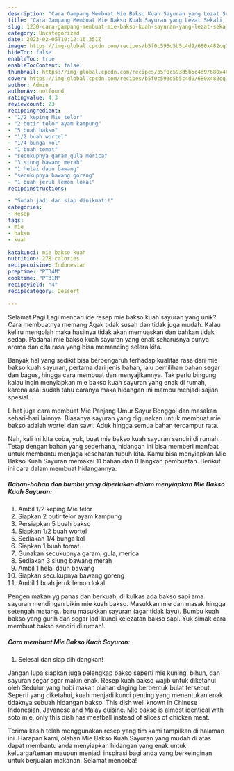 ```yaml
---
description: "Cara Gampang Membuat Mie Bakso Kuah Sayuran yang Lezat Sekali, Sempurna"
title: "Cara Gampang Membuat Mie Bakso Kuah Sayuran yang Lezat Sekali, Sempurna"
slug: 1230-cara-gampang-membuat-mie-bakso-kuah-sayuran-yang-lezat-sekali-sempurna
category: Uncategorized
date: 2023-02-05T10:12:16.351Z
image: https://img-global.cpcdn.com/recipes/b5f0c593d5b5c4d9/680x482cq70/mie-bakso-kuah-sayuran-foto-resep-utama.jpg
hideToc: false
enableToc: true
enableTocContent: false
thumbnail: https://img-global.cpcdn.com/recipes/b5f0c593d5b5c4d9/680x482cq70/mie-bakso-kuah-sayuran-foto-resep-utama.jpg
cover: https://img-global.cpcdn.com/recipes/b5f0c593d5b5c4d9/680x482cq70/mie-bakso-kuah-sayuran-foto-resep-utama.jpg
author: Admin
authorAv: notfound
ratingvalue: 4.3
reviewcount: 23
recipeingredient:
- "1/2 keping Mie telor"
- "2 butir telor ayam kampung"
- "5 buah bakso"
- "1/2 buah wortel"
- "1/4 bunga kol"
- "1 buah tomat"
- "secukupnya garam gula merica"
- "3 siung bawang merah"
- "1 helai daun bawang"
- "secukupnya bawang goreng"
- "1 buah jeruk lemon lokal"
recipeinstructions:

- "Sudah jadi dan siap dinikmati!"
categories:
- Resep
tags:
- mie
- bakso
- kuah

katakunci: mie bakso kuah 
nutrition: 278 calories
recipecuisine: Indonesian
preptime: "PT34M"
cooktime: "PT31M"
recipeyield: "4"
recipecategory: Dessert

---
```



Selamat Pagi Lagi mencari ide resep mie bakso kuah sayuran yang unik? Cara membuatnya memang Agak tidak susah dan tidak juga mudah. Kalau keliru mengolah maka hasilnya tidak akan memuaskan dan bahkan tidak sedap. Padahal mie bakso kuah sayuran yang enak seharusnya punya aroma dan cita rasa yang bisa memancing selera kita.


Banyak hal yang sedikit bisa berpengaruh terhadap kualitas rasa dari mie bakso kuah sayuran, pertama dari jenis bahan, lalu pemilihan bahan segar dan bagus, hingga cara membuat dan menyajikannya. Tak perlu bingung kalau ingin menyiapkan mie bakso kuah sayuran yang enak di rumah, karena asal sudah tahu caranya maka hidangan ini mampu menjadi sajian spesial.

Lihat juga cara membuat Mie Panjang Umur Sayur Bonggol dan masakan sehari-hari lainnya. Biasanya sayuran yang digunakan untuk membuat mie bakso adalah wortel dan sawi. Aduk hingga semua bahan tercampur rata.


Nah, kali ini kita coba, yuk, buat mie bakso kuah sayuran sendiri di rumah. Tetap dengan bahan yang sederhana, hidangan ini bisa memberi manfaat untuk membantu menjaga kesehatan tubuh kita. Kamu bisa menyiapkan Mie Bakso Kuah Sayuran memakai 11 bahan dan 0 langkah pembuatan. Berikut ini cara dalam membuat hidangannya.

<!--inarticleads1-->

##### Bahan-bahan dan bumbu yang diperlukan dalam menyiapkan Mie Bakso Kuah Sayuran:

1. Ambil 1/2 keping Mie telor
1. Siapkan 2 butir telor ayam kampung
1. Persiapkan 5 buah bakso
1. Siapkan 1/2 buah wortel
1. Sediakan 1/4 bunga kol
1. Siapkan 1 buah tomat
1. Gunakan secukupnya garam, gula, merica
1. Sediakan 3 siung bawang merah
1. Ambil 1 helai daun bawang
1. Siapkan secukupnya bawang goreng
1. Ambil 1 buah jeruk lemon lokal


Pengen makan yg panas dan berkuah, di kulkas ada bakso sapi ama sayuran mendingan bikin mie kuah bakso. Masukkan mie dan masak hingga setengah matang.. baru masukkan sayuran (agar tidak layu). Bumbu kuah bakso yang gurih dan segar jadi kunci kelezatan bakso sapi. Yuk simak cara membuat bakso sendiri di rumah!. 

<!--inarticleads2-->

##### Cara membuat Mie Bakso Kuah Sayuran:


1. Selesai dan siap dihidangkan!

Jangan lupa siapkan juga pelengkap bakso seperti mie kuning, bihun, dan sayuran segar agar makin enak. Resep kuah bakso wajib untuk diketahui oleh Sedulur yang hobi makan olahan daging berbentuk bulat tersebut. Seperti yang diketahui, kuah menjadi kunci penting yang menentukan enak tidaknya sebuah hidangan bakso. This dish well known in Chinese Indonesian, Javanese and Malay cuisine. Mie bakso is almost identical with soto mie, only this dish has meatball instead of slices of chicken meat. 

Terima kasih telah menggunakan resep yang tim kami tampilkan di halaman ini. Harapan kami, olahan Mie Bakso Kuah Sayuran yang mudah di atas dapat membantu anda menyiapkan hidangan yang enak untuk keluarga/teman maupun menjadi inspirasi bagi anda yang berkeinginan untuk berjualan makanan. Selamat mencoba!
